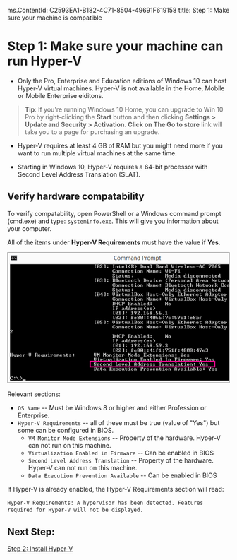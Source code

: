 ms.ContentId: C2593EA1-B182-4C71-8504-49691F619158
title: Step 1: Make sure your machine is compatible

# Step 1: Make sure your machine can run Hyper-V
- Only the Pro, Enterprise and Education editions of Windows 10 can host Hyper-V virtual machines. Hyper-V is not available in the Home, Mobile or Mobile Enterprise eiditons.

> **Tip**: If you're running Windows 10 Home, you can upgrade to Win 10 Pro by right-clicking the **Start** button and then clicking **Settings > Update and Security > Activation**.  **Click on The Go to store** link will take you to a page for purchasing an upgrade.

- Hyper-V requires at least 4 GB of RAM but you might need more if you want to run multiple virtual machines at the same time.

- Starting in Windows 10, Hyper-V requires a 64-bit processor with Second Level Address Translation (SLAT).

## Verify hardware compatability

To verify compatability, open PowerShell or a Windows command prompt (cmd.exe) and type: `systeminfo.exe`.  This will give you information about your computer.

All of the items under **Hyper-V Requirements** must have the value if **Yes**.

![](media\systeminfo.png)

Relevant sections:
*  `OS Name` -- Must be Windows 8 or higher and either Profession or Enterprise.
*  `Hyper-V Requirements` -- all of these must be true (value of "Yes") but some can be configured in BIOS.
	*  `VM Monitor Mode Extensions` -- Property of the hardware.  Hyper-V can not run on this machine.
	*  `Virtualization Enabled in Firmware` -- Can be enabled in BIOS
	*  `Second Level Address Translation` -- Property of the hardware.  Hyper-V can not run on this machine.
	*  `Data Execution Prevention Available` -- Can be enabled in BIOS
	
If Hyper-V is already enabled, the Hyper-V Requirements section will read:  
```
Hyper-V Requirements: A hypervisor has been detected. Features required for Hyper-V will not be displayed.
```

## Next Step: 
[Step 2: Install Hyper-V](walkthrough_install.md)